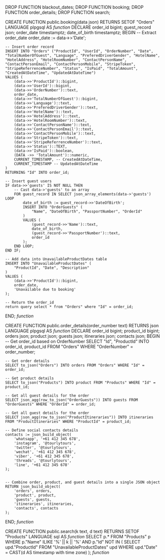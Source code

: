 DROP FUNCTION blackout_dates;
DROP FUNCTION booking;
DROP FUNCTION order_details;
DROP FUNCTION search;

CREATE FUNCTION public.booking(data json)
RETURNS SETOF "Orders"
LANGUAGE plpgsql
AS $function$
DECLARE
order_id bigint;
guest_record json;
order_date timestamptz;
date_of_birth timestamptz;
BEGIN
-- Extract order_date
order_date := data->>'Date';

    -- Insert order record
    INSERT INTO "Orders" ("ProductId", "UserId", "OrderNumber", "Date", "TotalNumberOfGuest", "Language", "PreferedDriverGender", "HotelName", "HotelAddress", "HotelRoomNumber", "ContactPersonName", "ContactPersonEmail", "ContactPersonMobile", "StripeToken", "StripeReferrenceNumber", "Status", "IsPaid", "TotalAmount", "CreatedAtDateTime", "UpdatedAtDateTime")
    VALUES (
        (data->>'ProductId')::bigint,
        (data->>'UserId')::bigint,
        (data->>'OrderNumber')::text,
        order_date,
        (data->>'TotalNumberOfGuest')::bigint,
        (data->>'Language')::text,
        (data->>'PreferedDriverGender')::text,
        (data->>'HotelName')::text,
        (data->>'HotelAddress')::text,
        (data->>'HotelRoomNumber')::text,
        (data->>'ContactPersonName')::text,
        (data->>'ContactPersonEmail')::text,
        (data->>'ContactPersonMobile')::text,
        (data->>'StripeToken')::text,
        (data->>'StripeReferrenceNumber')::text,
        (data->>'Status')::TEXT,
        (data->>'IsPaid')::boolean,
        (DATA ->> 'TotalAmount')::numeric,
        CURRENT_TIMESTAMP, -- CreatedAtDateTime,
        CURRENT_TIMESTAMP -- UpdatedAtDateTime
    )
    RETURNING "Id" INTO order_id;

    -- Insert guest users
    IF data->>'guests' IS NOT NULL THEN
        -- Cast data->'guests' to an array
        FOR guest_record IN SELECT json_array_elements(data->'guests') LOOP
            date_of_birth := guest_record->>'DateOfBirth';
            INSERT INTO "OrderGuests" (
                "Name", "DateOfBirth", "PassportNumber", "OrderId"
            )
            VALUES (
                (guest_record->>'Name')::text,
                date_of_birth,
                (guest_record->>'PassportNumber')::text,
                order_id
            );
        END LOOP;
    END IF;

    -- Add data into UnavailableProductDates table
    INSERT INTO "UnavailableProductDates" (
        "ProductId", "Date", "Description"
    )
    VALUES (
        (data->>'ProductId')::bigint,
        order_date,
        'Unavailable due to booking'
    );

    -- Return the order_id
    return query select * from "Orders" where "Id" = order_id;

END;
$function$

CREATE FUNCTION public.order_details(order_number text)
RETURNS json
LANGUAGE plpgsql
AS $function$
DECLARE
order_id bigint;
product_id bigint;
orders json;
product json;
guests json;
itineraries json;
contacts json;
BEGIN
-- Get order_id based on OrderNumber
SELECT "Id", "ProductId" INTO order_id, product_id FROM "Orders" WHERE "OrderNumber" = order_number;

    -- Get order details
    SELECT to_json("Orders") INTO orders FROM "Orders" WHERE "Id" = order_id;

    -- Get product details
    SELECT to_json("Products") INTO product FROM "Products" WHERE "Id" = product_id;

    -- Get all guest details for the order
    SELECT json_agg(row_to_json("OrderGuests")) INTO guests FROM "OrderGuests" WHERE "OrderId" = order_id;

    -- Get all guest details for the order
    SELECT json_agg(row_to_json("ProductItineraries")) INTO itineraries FROM "ProductItineraries" WHERE "ProductId" = product_id;

    -- Define social contacts details
    contacts := json_build_object(
        'whatsapp', '+61 412 345 678',
        'instagram', '@tourlytours',
        'twitter', '@tourlytours',
        'wechat', '+61 412 345 678',
        'viber', '+61 412 345 678',
        'threads', '@tourlytours',
        'line', '+61 412 345 678'
    );


    -- Combine order, product, and guest details into a single JSON object
    RETURN json_build_object(
        'orders', orders,
        'product', product,
        'guests', guests,
        'itineraries', itineraries,
        'contacts', contacts
    );

END;
$function$

CREATE FUNCTION public.search(k text, d text)
RETURNS SETOF "Products"
LANGUAGE sql
AS $function$
SELECT
p.\*
FROM
"Products" p
WHERE
p."Name" ILIKE '%' || k || '%'
AND p."Id" NOT IN (
SELECT
upd."ProductId"
FROM
"UnavailableProductDates" upd
WHERE
upd."Date" = CAST(d AS timestamp with time zone)
);
$function$

$$
$$
